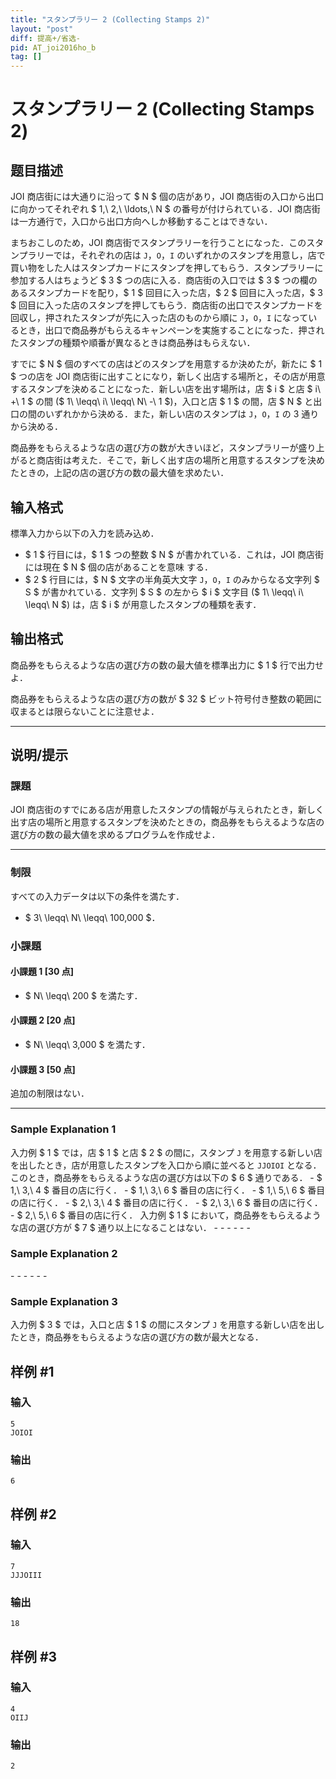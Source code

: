 ```yaml
---
title: "スタンプラリー 2 (Collecting Stamps 2)"
layout: "post"
diff: 提高+/省选-
pid: AT_joi2016ho_b
tag: []
---
```


# スタンプラリー 2 (Collecting Stamps 2)

## 题目描述

[problemUrl]: https://atcoder.jp/contests/joi2016ho/tasks/joi2016ho_b

JOI 商店街には大通りに沿って $ N $ 個の店があり，JOI 商店街の入口から出口に向かってそれぞれ $ 1,\ 2,\ \ldots,\ N $ の番号が付けられている．JOI 商店街は一方通行で，入口から出口方向へしか移動することはできない．

まちおこしのため，JOI 商店街でスタンプラリーを行うことになった．このスタンプラリーでは，それぞれの店は `J`，`O`，`I` のいずれかのスタンプを用意し，店で買い物をした人はスタンプカードにスタンプを押してもらう．スタンプラリーに参加する人はちょうど $ 3 $ つの店に入る．商店街の入口では $ 3 $ つの欄のあるスタンプカードを配り，$ 1 $ 回目に入った店，$ 2 $ 回目に入った店，$ 3 $ 回目に入った店のスタンプを押してもらう．商店街の出口でスタンプカードを回収し，押されたスタンプが先に入った店のものから順に `J`，`O`，`I` になっているとき，出口で商品券がもらえるキャンペーンを実施することになった．押されたスタンプの種類や順番が異なるときは商品券はもらえない．

すでに $ N $ 個のすべての店はどのスタンプを用意するか決めたが，新たに $ 1 $ つの店を JOI 商店街に出すことになり，新しく出店する場所と，その店が用意するスタンプを決めることになった．新しい店を出す場所は，店 $ i $ と店 $ i\ +\ 1 $ の間 ($ 1\ \leqq\ i\ \leqq\ N\ -\ 1 $)，入口と店 $ 1 $ の間，店 $ N $ と出口の間のいずれかから決める．また，新しい店のスタンプは `J`，`O`，`I` の 3 通りから決める．

商品券をもらえるような店の選び方の数が大きいほど，スタンプラリーが盛り上がると商店街は考えた．そこで，新しく出す店の場所と用意するスタンプを決めたときの，上記の店の選び方の数の最大値を求めたい．

## 输入格式

標準入力から以下の入力を読み込め．

- $ 1 $ 行目には，$ 1 $ つの整数 $ N $ が書かれている．これは，JOI 商店街には現在 $ N $ 個の店があることを意味 する．
- $ 2 $ 行目には，$ N $ 文字の半角英大文字 `J`，`O`，`I` のみからなる文字列 $ S $ が書かれている．文字列 $ S $ の左から $ i $ 文字目 ($ 1\ \leqq\ i\ \leqq\ N $) は，店 $ i $ が用意したスタンプの種類を表す．

## 输出格式

商品券をもらえるような店の選び方の数の最大値を標準出力に $ 1 $ 行で出力せよ．

商品券をもらえるような店の選び方の数が $ 32 $ ビット符号付き整数の範囲に収まるとは限らないことに注意せよ．

- - - - - -

## 说明/提示

### 課題

JOI 商店街のすでにある店が用意したスタンプの情報が与えられたとき，新しく出す店の場所と用意するスタンプを決めたときの，商品券をもらえるような店の選び方の数の最大値を求めるプログラムを作成せよ．

- - - - - -

### 制限

すべての入力データは以下の条件を満たす．

- $ 3\ \leqq\ N\ \leqq\ 100\,000 $．

### 小課題

#### 小課題 1 \[30 点\]

- $ N\ \leqq\ 200 $ を満たす．

#### 小課題 2 \[20 点\]

- $ N\ \leqq\ 3\,000 $ を満たす．

#### 小課題 3 \[50 点\]

追加の制限はない．

- - - - - -

### Sample Explanation 1

入力例 $ 1 $ では，店 $ 1 $ と店 $ 2 $ の間に，スタンプ `J` を用意する新しい店を出したとき，店が用意したスタンプを入口から順に並べると `JJOIOI` となる． このとき，商品券をもらえるような店の選び方は以下の $ 6 $ 通りである． - $ 1,\ 3,\ 4 $ 番目の店に行く． - $ 1,\ 3,\ 6 $ 番目の店に行く． - $ 1,\ 5,\ 6 $ 番目の店に行く． - $ 2,\ 3,\ 4 $ 番目の店に行く． - $ 2,\ 3,\ 6 $ 番目の店に行く． - $ 2,\ 5,\ 6 $ 番目の店に行く． 入力例 $ 1 $ において，商品券をもらえるような店の選び方が $ 7 $ 通り以上になることはない． - - - - - -

### Sample Explanation 2

\- - - - - -

### Sample Explanation 3

入力例 $ 3 $ では，入口と店 $ 1 $ の間にスタンプ `J` を用意する新しい店を出したとき，商品券をもらえるような店の選び方の数が最大となる．

## 样例 #1

### 输入

```
5
JOIOI
```

### 输出

```
6
```

## 样例 #2

### 输入

```
7
JJJOIII
```

### 输出

```
18
```

## 样例 #3

### 输入

```
4
OIIJ
```

### 输出

```
2
```

